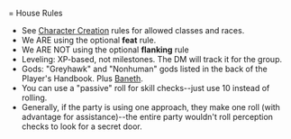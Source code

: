 = House Rules
- See [Character Creation](build.md) rules for allowed classes and races.
- We ARE using the optional **feat** rule. 
- We ARE NOT using the optional **flanking** rule
- Leveling: XP-based, not milestones. The DM will track it for the group.
- Gods: "Greyhawk" and "Nonhuman" gods listed in the back of the Player's Handbook. Plus [Baneth](baneth.md).
- You can use a "passive" roll for skill checks--just use 10 instead of rolling.
- Generally, if the party is using one approach, they make one roll (with advantage for assistance)--the entire party wouldn't roll perception checks to look for a secret door.
